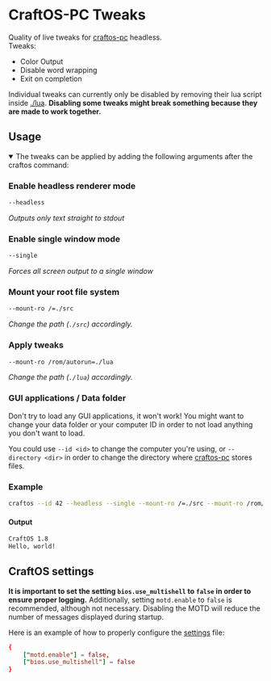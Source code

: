 # CraftOS-PC Tweaks

Quality of live tweaks for [craftos-pc] headless. \
Tweaks:

- Color Output
- Disable word wrapping
- Exit on completion

Individual tweaks can currently only be disabled by removing their lua script inside [./lua](./lua/).
**Disabling some tweaks might break something because they are made to work together.**

## Usage

<details open>

  <summary>The tweaks can be applied by adding the following arguments after the craftos command:</summary>

### Enable headless renderer mode

```bash
--headless
```

_Outputs only text straight to stdout_

### Enable single window mode

```bash
--single
```

_Forces all screen output to a single window_

### Mount your root file system

```bash
--mount-ro /=./src
```

_Change the path (`./src`) accordingly._

### Apply tweaks

```bash
--mount-ro /rom/autorun=./lua
```

_Change the path (`./lua`) accordingly._

</details>

### GUI applications / Data folder

Don't try to load any GUI applications, it won't work!
You might want to change your data folder or your computer ID in order to not load anything you don't want to load.

You could use `--id <id>` to change the computer you're using, or `--directory <dir>` in order to change the directory where [craftos-pc] stores files.

### Example

```bash
craftos --id 42 --headless --single --mount-ro /=./src --mount-ro /rom/autorun=./lua
```

#### Output

```bash
CraftOS 1.8
Hello, world!
```

## CraftOS settings

**It is important to set the setting `bios.use_multishell` to `false` in order to ensure proper logging.** Additionally, setting `motd.enable` to `false` is recommended, although not necessary. Disabling the MOTD will reduce the number of messages displayed during startup.

Here is an example of how to properly configure the [settings] file:

```conf
{
    ["motd.enable"] = false,
    ["bios.use_multishell"] = false
}
```

[craftos-pc]: https://github.com/MCJack123/craftos2
[settings]: https://tweaked.cc/module/settings.html

